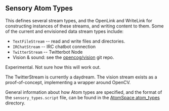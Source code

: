 
Sensory Atom Types
------------------
This defines several stream types, and the OpenLink and WriteLink for
constructing instances of these streams, and writing content to them.
Some of the current and envisioned data stream types include:

* `TextFileStream` -- read and write files and directories.
* `IRChatStream` -- IRC chatbot connection
* `TwitterStream` -- Twitterbot Node
* Vision & sound: see the [opencog/vision](https://github.com/opencog/vision)
  git repo.

Experimental. Not sure how this will work out.

The TwitterStream is currently a daydream. The vision stream exists as
a proof-of-concept, implementing a wrapper around OpenCV.

General information about how Atom types are specified, and the format
of the `sensory_types.script` file, can be found in the
[AtomSpace atom_types](https://github.com/opencog/atomspace/tree/master/opencog/atoms/atom_types)
directory.
